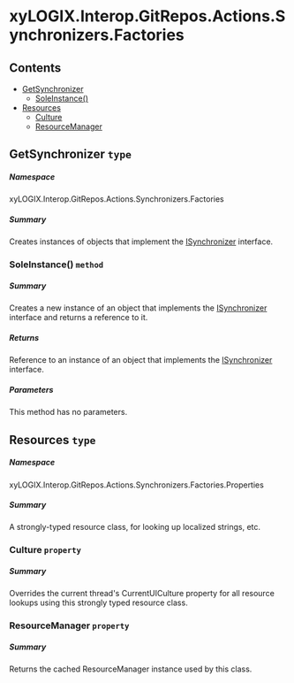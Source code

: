 <a name='assembly'></a>
# xyLOGIX.Interop.GitRepos.Actions.Synchronizers.Factories

## Contents

- [GetSynchronizer](#T-xyLOGIX-Interop-GitRepos-Actions-Synchronizers-Factories-GetSynchronizer 'xyLOGIX.Interop.GitRepos.Actions.Synchronizers.Factories.GetSynchronizer')
  - [SoleInstance()](#M-xyLOGIX-Interop-GitRepos-Actions-Synchronizers-Factories-GetSynchronizer-SoleInstance 'xyLOGIX.Interop.GitRepos.Actions.Synchronizers.Factories.GetSynchronizer.SoleInstance')
- [Resources](#T-xyLOGIX-Interop-GitRepos-Actions-Synchronizers-Factories-Properties-Resources 'xyLOGIX.Interop.GitRepos.Actions.Synchronizers.Factories.Properties.Resources')
  - [Culture](#P-xyLOGIX-Interop-GitRepos-Actions-Synchronizers-Factories-Properties-Resources-Culture 'xyLOGIX.Interop.GitRepos.Actions.Synchronizers.Factories.Properties.Resources.Culture')
  - [ResourceManager](#P-xyLOGIX-Interop-GitRepos-Actions-Synchronizers-Factories-Properties-Resources-ResourceManager 'xyLOGIX.Interop.GitRepos.Actions.Synchronizers.Factories.Properties.Resources.ResourceManager')

<a name='T-xyLOGIX-Interop-GitRepos-Actions-Synchronizers-Factories-GetSynchronizer'></a>
## GetSynchronizer `type`

##### Namespace

xyLOGIX.Interop.GitRepos.Actions.Synchronizers.Factories

##### Summary

Creates instances of objects that implement the
[ISynchronizer](#T-xyLOGIX-Interop-GitRepos-Actions-Synchronizers-Interfaces-ISynchronizer 'xyLOGIX.Interop.GitRepos.Actions.Synchronizers.Interfaces.ISynchronizer')
interface.

<a name='M-xyLOGIX-Interop-GitRepos-Actions-Synchronizers-Factories-GetSynchronizer-SoleInstance'></a>
### SoleInstance() `method`

##### Summary

Creates a new instance of an object that implements the
[ISynchronizer](#T-xyLOGIX-Interop-GitRepos-Actions-Synchronizers-Interfaces-ISynchronizer 'xyLOGIX.Interop.GitRepos.Actions.Synchronizers.Interfaces.ISynchronizer')
interface and returns a reference to it.

##### Returns

Reference to an instance of an object that implements the
[ISynchronizer](#T-xyLOGIX-Interop-GitRepos-Actions-Synchronizers-Interfaces-ISynchronizer 'xyLOGIX.Interop.GitRepos.Actions.Synchronizers.Interfaces.ISynchronizer')
interface.

##### Parameters

This method has no parameters.

<a name='T-xyLOGIX-Interop-GitRepos-Actions-Synchronizers-Factories-Properties-Resources'></a>
## Resources `type`

##### Namespace

xyLOGIX.Interop.GitRepos.Actions.Synchronizers.Factories.Properties

##### Summary

A strongly-typed resource class, for looking up localized strings, etc.

<a name='P-xyLOGIX-Interop-GitRepos-Actions-Synchronizers-Factories-Properties-Resources-Culture'></a>
### Culture `property`

##### Summary

Overrides the current thread's CurrentUICulture property for all
  resource lookups using this strongly typed resource class.

<a name='P-xyLOGIX-Interop-GitRepos-Actions-Synchronizers-Factories-Properties-Resources-ResourceManager'></a>
### ResourceManager `property`

##### Summary

Returns the cached ResourceManager instance used by this class.
